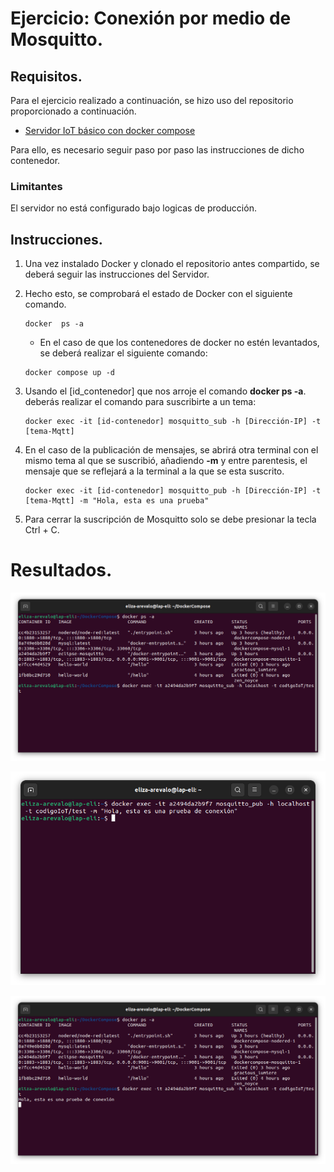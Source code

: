 # Ejercicio: Conexión por medio de Mosquitto.

## Requisitos. 

Para el ejercicio realizado a continuación, se hizo uso del repositorio proporcionado a continuación.

- [Servidor IoT básico con docker compose](https://github.com/codigo-iot/servidor-IoT-basico-docker-compose/tree/main)

Para ello, es necesario seguir paso por paso las instrucciones de dicho contenedor.

### Limitantes
El servidor no está configurado bajo logicas de producción.


## Instrucciones.

1. Una vez instalado Docker y clonado el repositorio antes compartido, se deberá seguir las instrucciones del Servidor.
2. Hecho esto, se comprobará el estado de Docker con el siguiente comando.

    ```
    docker  ps -a
    ```

    - En el caso de que los contenedores de docker no estén levantados, se deberá realizar el siguiente comando:

    ```
    docker compose up -d
    ```

3. Usando el [id_contenedor] que nos arroje el comando **docker ps -a**. deberás realizar el comando para suscribirte a un tema:

    ```
    docker exec -it [id-contenedor] mosquitto_sub -h [Dirección-IP] -t [tema-Mqtt]
    ```

4. En el caso de la publicación de mensajes, se abrirá otra terminal con el mismo tema al que se suscribió, añadiendo **-m** y entre parentesis, el mensaje que se reflejará a la terminal a la que se esta suscrito.

    ```
    docker exec -it [id-contenedor] mosquitto_pub -h [Dirección-IP] -t [tema-Mqtt] -m "Hola, esta es una prueba"
    ```

5. Para cerrar la suscripción de Mosquitto solo se debe presionar la tecla Ctrl + C.

# Resultados.

![](https://github.com/elizabeth-arevalo/Ejercicios-Codigo-IoT/blob/main/img/mqtt-sub01.png)

![](https://github.com/elizabeth-arevalo/Ejercicios-Codigo-IoT/blob/main/img/mqtt-pub01.png)

![](https://github.com/elizabeth-arevalo/Ejercicios-Codigo-IoT/blob/main/img/mqtt-sub02.png)